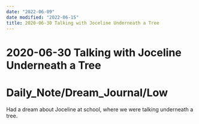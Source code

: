 ```yaml
---
date: "2022-06-09"
date modified: "2022-06-15"
title: 2020-06-30 Talking with Joceline Underneath a Tree
---
```


# 2020-06-30 Talking with Joceline Underneath a Tree

# Daily_Note/Dream_Journal/Low
Had a dream about Joceline at school, where we were talking underneath a tree.

